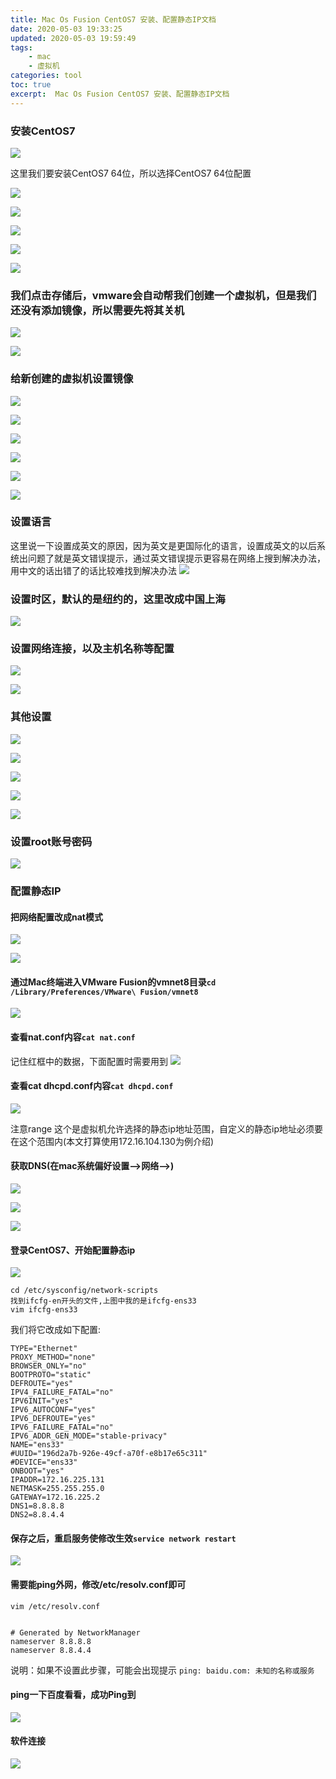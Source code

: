 ```yaml
---
title: Mac Os Fusion CentOS7 安装、配置静态IP文档
date: 2020-05-03 19:33:25
updated: 2020-05-03 19:59:49
tags: 
    - mac
    - 虚拟机
categories: tool
toc: true
excerpt:  Mac Os Fusion CentOS7 安装、配置静态IP文档
---
```


### 安装CentOS7

![](https://static.studytime.xin/image/articles/20200111133031.png)

这里我们要安装CentOS7 64位，所以选择CentOS7 64位配置

![](https://static.studytime.xin/image/articles/20200111133115.png)

![](https://static.studytime.xin/image/articles/20200111133127.png)

![](https://static.studytime.xin/image/articles/20200111133141.png)

![](https://static.studytime.xin/image/articles/20200111133152.png)

![](https://static.studytime.xin/image/articles/20200111133202.png)

### 我们点击存储后，vmware会自动帮我们创建一个虚拟机，但是我们还没有添加镜像，所以需要先将其关机

![](https://static.studytime.xin/image/articles/20200111133217.png)

![](https://static.studytime.xin/image/articles/20200111133228.png)

### 给新创建的虚拟机设置镜像
![](https://static.studytime.xin/image/articles/20200111133316.png)

![](https://static.studytime.xin/image/articles/20200111133326.png)


![](https://static.studytime.xin/image/articles/20200111133337.png)


![](https://static.studytime.xin/image/articles/20200111133346.png)

![](https://static.studytime.xin/image/articles/20200111133355.png)

![](https://static.studytime.xin/image/articles/20200111133404.png)

### 设置语言
这里说一下设置成英文的原因，因为英文是更国际化的语言，设置成英文的以后系统出问题了就是英文错误提示，通过英文错误提示更容易在网络上搜到解决办法，用中文的话出错了的话比较难找到解决办法
![](https://static.studytime.xin/image/articles/20200111133434.png)


### 设置时区，默认的是纽约的，这里改成中国上海
![](https://static.studytime.xin/image/articles/20200111133442.png)


### 设置网络连接，以及主机名称等配置
![](https://static.studytime.xin/image/articles/20200405142018.png)

![](https://static.studytime.xin/image/articles/20200405142055.png)

### 其他设置
![](https://static.studytime.xin/image/articles/20200111133453.png)

![](https://static.studytime.xin/image/articles/20200111133510.png)

![](https://static.studytime.xin/image/articles/20200111133520.png)

![](https://static.studytime.xin/image/articles/20200111133530.png)

![](https://static.studytime.xin/image/articles/20200111133539.png)

### 设置root账号密码
![](https://static.studytime.xin/image/articles/20200111133553.png)

### 配置静态IP

#### 把网络配置改成nat模式

![](https://static.studytime.xin/image/articles/20200111133602.png)

![](https://static.studytime.xin/image/articles/20200111133613.png)

#### 通过Mac终端进入VMware Fusion的vmnet8目录`cd /Library/Preferences/VMware\ Fusion/vmnet8`

![](https://static.studytime.xin/image/articles/20200111133738.png)

#### 查看nat.conf内容`cat nat.conf`
记住红框中的数据，下面配置时需要用到
![](https://static.studytime.xin/image/articles/20200111133850.png)

#### 查看cat dhcpd.conf内容`cat dhcpd.conf`
![](https://static.studytime.xin/image/articles/20200111135915.png)

注意range 这个是虚拟机允许选择的静态ip地址范围，自定义的静态ip地址必须要在这个范围内(本文打算使用172.16.104.130为例介绍)

#### 获取DNS(在mac系统偏好设置—>网络—>)

![](https://static.studytime.xin/image/articles/20200111134020.png)

![](https://static.studytime.xin/image/articles/20200111134136.png)

![](https://static.studytime.xin/image/articles/20200111135749.png)


#### 登录CentOS7、开始配置静态ip
![](https://static.studytime.xin/image/articles/20200111135249.png)

```
cd /etc/sysconfig/network-scripts
找到ifcfg-en开头的文件,上图中我的是ifcfg-ens33
vim ifcfg-ens33
```

我们将它改成如下配置:
```
TYPE="Ethernet"
PROXY_METHOD="none"
BROWSER_ONLY="no"
BOOTPROTO="static"
DEFROUTE="yes"
IPV4_FAILURE_FATAL="no"
IPV6INIT="yes"
IPV6_AUTOCONF="yes"
IPV6_DEFROUTE="yes"
IPV6_FAILURE_FATAL="no"
IPV6_ADDR_GEN_MODE="stable-privacy"
NAME="ens33"
#UUID="196d2a7b-926e-49cf-a70f-e8b17e65c311"
#DEVICE="ens33"
ONBOOT="yes"
IPADDR=172.16.225.131
NETMASK=255.255.255.0
GATEWAY=172.16.225.2
DNS1=8.8.8.8
DNS2=8.8.4.4
```



#### 保存之后，重启服务使修改生效`service network restart`
![](https://static.studytime.xin/image/articles/20200111135338.png)

#### 需要能ping外网，修改/etc/resolv.conf即可

```
vim /etc/resolv.conf


# Generated by NetworkManager
nameserver 8.8.8.8
nameserver 8.8.4.4
```
说明：如果不设置此步骤，可能会出现提示 `ping: baidu.com: 未知的名称或服务`

#### ping一下百度看看，成功Ping到
![](https://static.studytime.xin/image/articles/20200111135413.png)


#### 软件连接
![](https://static.studytime.xin/image/articles/20200111135437.png)